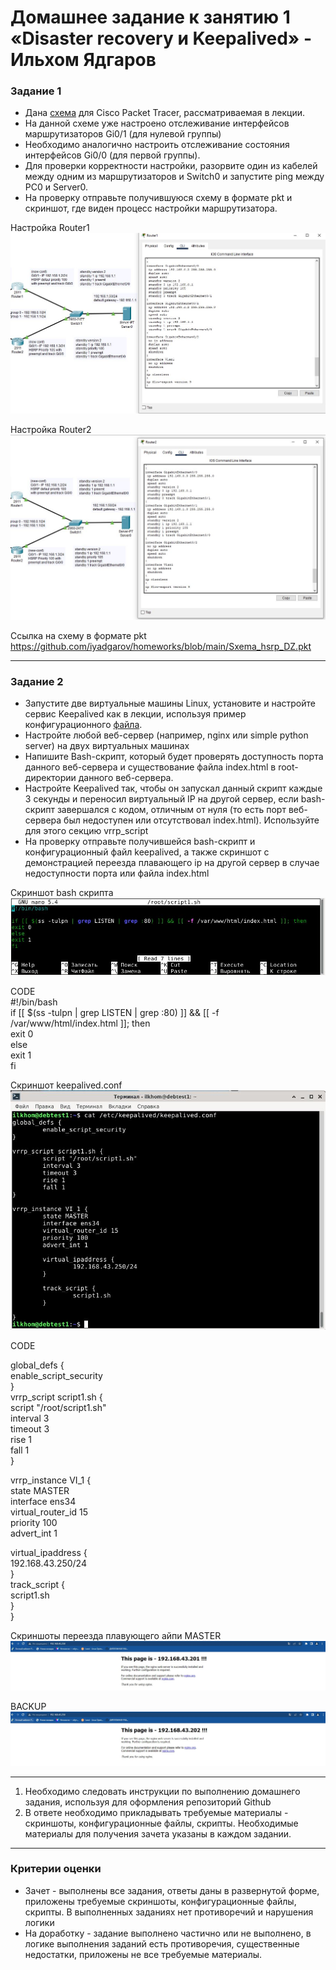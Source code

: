 # Домашнее задание к занятию 1 «Disaster recovery и Keepalived» - Ильхом Ядгаров


### Задание 1
- Дана [схема](1/hsrp_advanced.pkt) для Cisco Packet Tracer, рассматриваемая в лекции.
- На данной схеме уже настроено отслеживание интерфейсов маршрутизаторов Gi0/1 (для нулевой группы)
- Необходимо аналогично настроить отслеживание состояния интерфейсов Gi0/0 (для первой группы).
- Для проверки корректности настройки, разорвите один из кабелей между одним из маршрутизаторов и Switch0 и запустите ping между PC0 и Server0.
- На проверку отправьте получившуюся схему в формате pkt и скриншот, где виден процесс настройки маршрутизатора.

Настройка Router1  
![alt md9-dz1-img1.JPG](/img/md9-dz1-img1.JPG)

Настройка Router2  
![alt md9-dz1-img2.JPG](/img/md9-dz1-img2.JPG)

Ссылка на схему в формате pkt https://github.com/iyadgarov/homeworks/blob/main/Sxema_hsrp_DZ.pkt

------


### Задание 2
- Запустите две виртуальные машины Linux, установите и настройте сервис Keepalived как в лекции, используя пример конфигурационного [файла](1/keepalived-simple.conf).
- Настройте любой веб-сервер (например, nginx или simple python server) на двух виртуальных машинах
- Напишите Bash-скрипт, который будет проверять доступность порта данного веб-сервера и существование файла index.html в root-директории данного веб-сервера.
- Настройте Keepalived так, чтобы он запускал данный скрипт каждые 3 секунды и переносил виртуальный IP на другой сервер, если bash-скрипт завершался с кодом, отличным от нуля (то есть порт веб-сервера был недоступен или отсутствовал index.html). Используйте для этого секцию vrrp_script
- На проверку отправьте получившейся bash-скрипт и конфигурационный файл keepalived, а также скриншот с демонстрацией переезда плавающего ip на другой сервер в случае недоступности порта или файла index.html

Скриншот bash скрипта
![alt md9-dz1-img3.JPG](/img/md9-dz1-img3.JPG)

CODE  
#!/bin/bash  
if [[ $(ss -tulpn | grep LISTEN | grep :80) ]] && [[ -f /var/www/html/index.html ]]; then  
exit 0  
else  
exit 1  
fi  

Скриншот keepalived.conf  
![alt md9-dz1-img4.JPG](/img/md9-dz1-img4.JPG)

CODE  

global_defs {  
	enable_script_security  
}  
vrrp_script script1.sh {  
	script "/root/script1.sh"  
	interval 3  
	timeout 3  
	rise 1  
	fall 1  
}  
  
vrrp_instance VI_1 {  
	state MASTER  
	interface ens34  
	virtual_router_id 15  
	priority 100  
	advert_int 1  
  
virtual_ipaddress {  
192.168.43.250/24  
}  
track_script {  
script1.sh  
}  
}  

Скриншоты переезда плавующего айпи
MASTER  
![alt md9-dz1-img5.JPG](/img/md9-dz1-img5.JPG)  

BACKUP
![alt md9-dz1-img6.JPG](/img/md9-dz1-img6.JPG)


------

1. Необходимо следовать инструкции по выполнению домашнего задания, используя для оформления репозиторий Github
2. В ответе необходимо прикладывать требуемые материалы - скриншоты, конфигурационные файлы, скрипты. Необходимые материалы для получения зачета указаны в каждом задании.


------

### Критерии оценки

- Зачет - выполнены все задания, ответы даны в развернутой форме, приложены требуемые скриншоты, конфигурационные файлы, скрипты. В выполненных заданиях нет противоречий и нарушения логики
- На доработку - задание выполнено частично или не выполнено, в логике выполнения заданий есть противоречия, существенные недостатки, приложены не все требуемые материалы.
  
